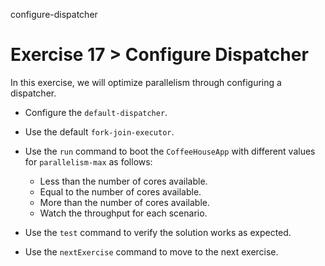 configure-dispatcher

# Exercise 17 > Configure Dispatcher

In this exercise, we will optimize parallelism through configuring a dispatcher.

- Configure the `default-dispatcher`.

- Use the default `fork-join-executor`.

- Use the `run` command to boot the `CoffeeHouseApp` with different values for
  `parallelism-max` as follows:

    - Less than the number of cores available.
    - Equal to the number of cores available.
    - More than the number of cores available.
    - Watch the throughput for each scenario.

- Use the `test` command to verify the solution works as expected.

- Use the `nextExercise` command to move to the next exercise.
